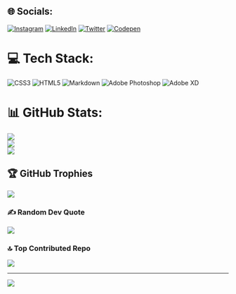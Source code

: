 
## 🌐 Socials:
[![Instagram](https://img.shields.io/badge/Instagram-%23E4405F.svg?logo=Instagram&logoColor=white)](https://instagram.com/Endofrontend) [![LinkedIn](https://img.shields.io/badge/LinkedIn-%230077B5.svg?logo=linkedin&logoColor=white)](https://linkedin.com/in/mehrshad-zarifian) [![Twitter](https://img.shields.io/badge/Twitter-%231DA1F2.svg?logo=Twitter&logoColor=white)](https://twitter.com/Artoomic) [![Codepen](https://img.shields.io/badge/Codepen-000000?style=for-the-badge&logo=codepen&logoColor=white)](https://codepen.io/Mehrshad-Z) 

# 💻 Tech Stack:
![CSS3](https://img.shields.io/badge/css3-%231572B6.svg?style=for-the-badge&logo=css3&logoColor=white) ![HTML5](https://img.shields.io/badge/html5-%23E34F26.svg?style=for-the-badge&logo=html5&logoColor=white) ![Markdown](https://img.shields.io/badge/markdown-%23000000.svg?style=for-the-badge&logo=markdown&logoColor=white) ![Adobe Photoshop](https://img.shields.io/badge/adobephotoshop-%2331A8FF.svg?style=for-the-badge&logo=adobephotoshop&logoColor=white) ![Adobe XD](https://img.shields.io/badge/Adobe%20XD-470137?style=for-the-badge&logo=Adobe%20XD&logoColor=#FF61F6)
# 📊 GitHub Stats:
![](https://github-readme-stats.vercel.app/api?username=Mehrshad-Z&theme=vision-friendly-dark&hide_border=false&include_all_commits=false&count_private=false)<br/>
![](https://github-readme-streak-stats.herokuapp.com/?user=Mehrshad-Z&theme=vision-friendly-dark&hide_border=false)<br/>
![](https://github-readme-stats.vercel.app/api/top-langs/?username=Mehrshad-Z&theme=vision-friendly-dark&hide_border=false&include_all_commits=false&count_private=false&layout=compact)

## 🏆 GitHub Trophies
![](https://github-profile-trophy.vercel.app/?username=Mehrshad-Z&theme=gruvbox&no-frame=true&no-bg=true&margin-w=4)

### ✍️ Random Dev Quote
![](https://quotes-github-readme.vercel.app/api?type=vetical&theme=merko)

### 🔝 Top Contributed Repo
![](https://github-contributor-stats.vercel.app/api?username=Mehrshad-Z&limit=5&theme=dark&combine_all_yearly_contributions=true)

---
[![](https://visitcount.itsvg.in/api?id=Mehrshad-Z&icon=2&color=12)](https://visitcount.itsvg.in)

<!-- Proudly created with GPRM ( https://gprm.itsvg.in ) -->
